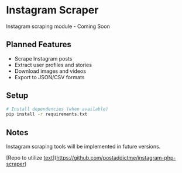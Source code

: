 # Instagram Scraper

Instagram scraping module - Coming Soon

## Planned Features

- Scrape Instagram posts
- Extract user profiles and stories
- Download images and videos
- Export to JSON/CSV formats

## Setup

```bash
# Install dependencies (when available)
pip install -r requirements.txt
```

## Notes

Instagram scraping tools will be implemented in future versions.

[Repo to utilize [text](https://github.com/FaustRen/instagram-posts-scraper)](https://github.com/postaddictme/instagram-php-scraper)